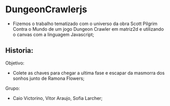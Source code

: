 # DungeonCrawlerjs
- Fizemos o trabalho tematizado com o universo da obra Scott Pilgrim Contra o Mundo de um jogo Dungeon Crawler em matriz2d e utilizando o canvas com a linguagem Javascript;

Historia:
- 

Objetivo:
- Colete as chaves para chegar a ultima fase e escapar da masmorra dos sonhos junto de Ramona Flowers;

Grupo:
- Caio Victorino, Vitor Araujo, Sofia Larcher;

